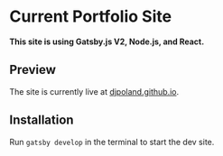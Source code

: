# Current Portfolio Site

**This site is using Gatsby.js V2, Node.js, and React.**

## Preview

The site is currently live at [djpoland.github.io](https://djpoland.github.io/).
## Installation

Run `gatsby develop` in the terminal to start the dev site.
